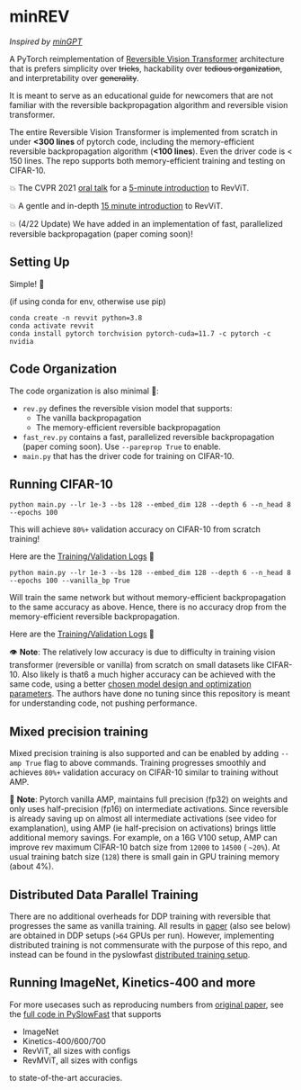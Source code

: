 <h1> minREV </h1>

*Inspired by [minGPT](https://github.com/karpathy/minGPT)* 


A PyTorch reimplementation of [Reversible Vision Transformer](https://openaccess.thecvf.com/content/CVPR2022/papers/Mangalam_Reversible_Vision_Transformers_CVPR_2022_paper.pdf) architecture that is prefers simplicity over ~~tricks~~, hackability over ~~tedious organization~~, and interpretability over ~~generality~~. 

It is meant to serve as an educational guide for newcomers that are not familiar with the reversible backpropagation algorithm and reversible vision transformer. 

The entire Reversible Vision Transformer is implemented from scratch in under **<300 lines** of pytorch code, including the memory-efficient reversible backpropagation algorithm (**<100 lines**). Even the driver code is < 150 lines. The repo supports both memory-efficient training and testing on CIFAR-10.  

💥 The CVPR 2021 [oral talk](https://www.youtube.com/watch?v=AWu-f71C4Nk) for a [5-minute introduction](https://www.youtube.com/watch?v=AWu-f71C4Nk) to RevViT. 

💥 A gentle and in-depth [15 minute introduction](https://youtu.be/X_xyt26tkRY?t=3350) to RevViT.  

💥 (4/22 Update) We have added in an implementation of fast, parallelized reversible backpropagation (paper coming soon)!

<h2> Setting Up </h2>

Simple! 🌟

(if using conda for env, otherwise use pip)
```
conda create -n revvit python=3.8
conda activate revvit
conda install pytorch torchvision pytorch-cuda=11.7 -c pytorch -c nvidia
```

<h2> Code Organization </h2>

The code organization is also minimal 💫:

- `rev.py` defines the reversible vision model that supports: 
    -  The vanilla backpropagation 
    -  The memory-efficient reversible backpropagation    
- `fast_rev.py` contains a fast, parallelized reversible backpropagation (paper coming soon). Use `--pareprop True` to enable. 
- `main.py` that has the driver code for training on CIFAR-10.

<h2> Running CIFAR-10 </h2>

`python main.py --lr 1e-3 --bs 128 --embed_dim 128 --depth 6 --n_head 8 --epochs 100`

This will achieve `80%+` validation accuracy on CIFAR-10 from scratch training! 

Here are the [Training/Validation Logs](https://api.wandb.ai/links/action_anticipation/d0hqnv67) 💯 

`python main.py --lr 1e-3 --bs 128 --embed_dim 128 --depth 6 --n_head 8 --epochs 100 --vanilla_bp True`

Will train the same network but without memory-efficient backpropagation to the same accuracy as above.
Hence, there is no accuracy drop from the memory-efficient reversible backpropagation.  

Here are the [Training/Validation Logs](https://api.wandb.ai/links/action_anticipation/r7k0v3kd) 💯 

👁️ **Note**: The relatively low accuracy is due to difficulty in training vision transformer (reversible or vanilla) from scratch on small datasets like CIFAR-10. Also likely is that6 a much higher accuracy can be achieved with the same code, using a better [chosen model design and optimization parameters](https://github.com/tysam-code/hlb-CIFAR10). The authors have done no tuning since this repository is meant for understanding code, not pushing performance. 

<h2> Mixed precision training </h2>

Mixed precision training is also supported and can be enabled by adding `--amp True` flag to above commands. Training progresses smoothly and achieves `80%+` validation accuracy on CIFAR-10 similar to training without AMP. 


📝  **Note**: Pytorch vanilla AMP, maintains full precision (fp32) on weights and only uses half-precision (fp16) on intermediate activations. Since reversible is already saving up on almost all intermediate activations (see video for examplanation), using AMP (ie half-precision on activations) brings little additional memory savings. For example, on a 16G V100 setup, AMP can improve rev maximum CIFAR-10 batch size from `12000` to `14500` ( `~20%`). At usual training batch size (`128`) there is small gain in GPU training memory (about 4%). 

<h2> Distributed Data Parallel Training </h2>

There are no additional overheads for DDP training with reversible that progresses the same as vanilla training. All results in [paper](https://arxiv.org/abs/2302.04869) (also see below) are obtained in DDP setups (`>64` GPUs per run). However, implementing distributed training is not commensurate with the purpose of this repo, and instead can be found in the pyslowfast [distributed training setup](https://github.com/facebookresearch/SlowFast/blob/99a655bd533d7fddd7f79509e3dfaae811767b5c/slowfast/models/build.py#L69-L83).  

<h2> Running ImageNet, Kinetics-400 and more </h2>

For more usecases such as reproducing numbers from [original paper](https://openaccess.thecvf.com/content/CVPR2022/papers/Mangalam_Reversible_Vision_Transformers_CVPR_2022_paper.pdf), see the [full code in PySlowFast](https://github.com/facebookresearch/SlowFast) that supports 

- ImageNet 
- Kinetics-400/600/700 
- RevViT, all sizes with configs 
- RevMViT, all sizes with configs 

to state-of-the-art accuracies. 


